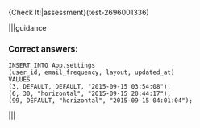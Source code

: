 {Check It!|assessment}(test-2696001336)


|||guidance
### Correct answers:

```
INSERT INTO App.settings
(user_id, email_frequency, layout, updated_at)
VALUES
(3, DEFAULT, DEFAULT, "2015-09-15 03:54:08"),
(6, 30, "horizontal", "2015-09-15 20:44:17"),
(99, DEFAULT, "horizontal", "2015-09-15 04:01:04");
```

|||
